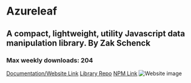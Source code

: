 # Azureleaf
## A compact, lightweight, utility Javascript data manipulation library. By Zak Schenck
### Max weekly downloads: 204
[Documentation/Website Link](https://zakschenck.github.io/azureleaf-web/)
[Library Repo](https://github.com/zakschenck/azureleaf-js/)
[NPM Link](https://www.npmjs.com/package/azureleaf)
![Website image](https://ibb.co/DwL3Pg2)
